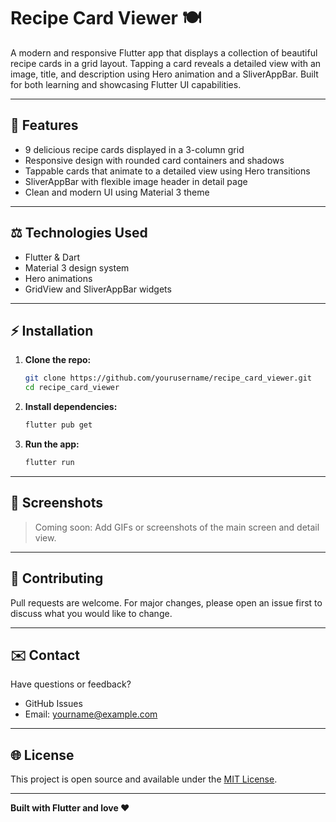 # Recipe Card Viewer 🍽️

A modern and responsive Flutter app that displays a collection of beautiful recipe cards in a grid layout. Tapping a card reveals a detailed view with an image, title, and description using Hero animation and a SliverAppBar. Built for both learning and showcasing Flutter UI capabilities.

---

## 🚀 Features

- 9 delicious recipe cards displayed in a 3-column grid
- Responsive design with rounded card containers and shadows
- Tappable cards that animate to a detailed view using Hero transitions
- SliverAppBar with flexible image header in detail page
- Clean and modern UI using Material 3 theme

---

## ⚖️ Technologies Used

- Flutter & Dart
- Material 3 design system
- Hero animations
- GridView and SliverAppBar widgets

---

## ⚡ Installation

1. **Clone the repo:**
   ```bash
   git clone https://github.com/yourusername/recipe_card_viewer.git
   cd recipe_card_viewer
   ```

2. **Install dependencies:**
   ```bash
   flutter pub get
   ```

3. **Run the app:**
   ```bash
   flutter run
   ```

---

## 📸 Screenshots

> Coming soon: Add GIFs or screenshots of the main screen and detail view.

---

## 🙌 Contributing

Pull requests are welcome. For major changes, please open an issue first to discuss what you would like to change.

---

## ✉️ Contact

Have questions or feedback?
- GitHub Issues
- Email: yourname@example.com

---

## 🌐 License

This project is open source and available under the [MIT License](LICENSE).

---

**Built with Flutter and love ❤️**